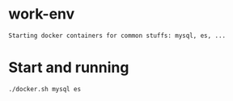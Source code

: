 # work-env
`
Starting docker containers for common stuffs: mysql, es, ...
`

# Start and running
```bash
./docker.sh mysql es
```
